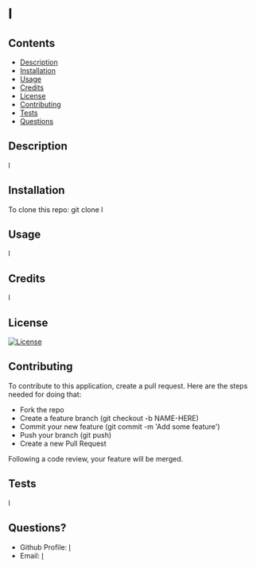 
  # l

  ## Contents

  - [Description](#description)
  - [Installation](#installation)
  - [Usage](#usage)
  - [Credits](#credits)
  - [License](#license)
  - [Contributing](#contributing)
  - [Tests](#tests)
  - [Questions](#questions)

  ## Description
  l

  ## Installation
  To clone this repo:
  git clone l

  ## Usage
  l

  ## Credits
  l

  ## License
  [![License](https://img.shields.io/badge/License-Apache_2.0-blue.svg)](https://opensource.org/licenses/Apache-2.0) 

  ## Contributing
  To contribute to this application, create a pull request.
  Here are the steps needed for doing that:
  - Fork the repo
  - Create a feature branch (git checkout -b NAME-HERE)
  - Commit your new feature (git commit -m 'Add some feature')
  - Push your branch (git push)
  - Create a new Pull Request

  Following a code review, your feature will be merged.

  ## Tests
  l

  ## Questions?
  - Github Profile: [l](https://github.com/l)
  - Email: [l](l)
